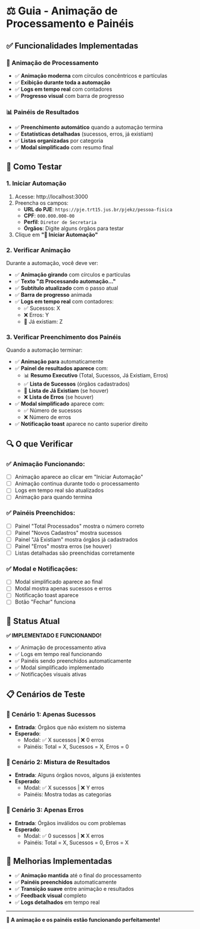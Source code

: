 # ⚖️ Guia - Animação de Processamento e Painéis

## ✅ Funcionalidades Implementadas

### 🎯 Animação de Processamento
- ✅ **Animação moderna** com círculos concêntricos e partículas
- ✅ **Exibição durante toda a automação**
- ✅ **Logs em tempo real** com contadores
- ✅ **Progresso visual** com barra de progresso

### 📊 Painéis de Resultados
- ✅ **Preenchimento automático** quando a automação termina
- ✅ **Estatísticas detalhadas** (sucessos, erros, já existiam)
- ✅ **Listas organizadas** por categoria
- ✅ **Modal simplificado** com resumo final

## 🧪 Como Testar

### 1. **Iniciar Automação**
1. Acesse: http://localhost:3000
2. Preencha os campos:
   - **URL do PJE**: `https://pje.trt15.jus.br/pjekz/pessoa-fisica`
   - **CPF**: `000.000.000-00`
   - **Perfil**: `Diretor de Secretaria`
   - **Órgãos**: Digite alguns órgãos para testar
3. Clique em **"🚀 Iniciar Automação"**

### 2. **Verificar Animação**
Durante a automação, você deve ver:
- ✅ **Animação girando** com círculos e partículas
- ✅ **Texto "⚖️ Processando automação..."**
- ✅ **Subtítulo atualizado** com o passo atual
- ✅ **Barra de progresso** animada
- ✅ **Logs em tempo real** com contadores:
  - ✅ Sucessos: X
  - ❌ Erros: Y
  - 🔄 Já existiam: Z

### 3. **Verificar Preenchimento dos Painéis**
Quando a automação terminar:
- ✅ **Animação para** automaticamente
- ✅ **Painel de resultados aparece** com:
  - 📊 **Resumo Executivo** (Total, Sucessos, Já Existiam, Erros)
  - ✅ **Lista de Sucessos** (órgãos cadastrados)
  - 🔄 **Lista de Já Existiam** (se houver)
  - ❌ **Lista de Erros** (se houver)
- ✅ **Modal simplificado** aparece com:
  - ✅ Número de sucessos
  - ❌ Número de erros
- ✅ **Notificação toast** aparece no canto superior direito

## 🔍 O que Verificar

### ✅ Animação Funcionando:
- [ ] Animação aparece ao clicar em "Iniciar Automação"
- [ ] Animação continua durante todo o processamento
- [ ] Logs em tempo real são atualizados
- [ ] Animação para quando termina

### ✅ Painéis Preenchidos:
- [ ] Painel "Total Processados" mostra o número correto
- [ ] Painel "Novos Cadastros" mostra sucessos
- [ ] Painel "Já Existiam" mostra órgãos já cadastrados
- [ ] Painel "Erros" mostra erros (se houver)
- [ ] Listas detalhadas são preenchidas corretamente

### ✅ Modal e Notificações:
- [ ] Modal simplificado aparece ao final
- [ ] Modal mostra apenas sucessos e erros
- [ ] Notificação toast aparece
- [ ] Botão "Fechar" funciona

## 🚀 Status Atual

**✅ IMPLEMENTADO E FUNCIONANDO!**

- ✅ Animação de processamento ativa
- ✅ Logs em tempo real funcionando
- ✅ Painéis sendo preenchidos automaticamente
- ✅ Modal simplificado implementado
- ✅ Notificações visuais ativas

## 📋 Cenários de Teste

### 🎯 Cenário 1: Apenas Sucessos
- **Entrada**: Órgãos que não existem no sistema
- **Esperado**: 
  - Modal: ✅ X sucessos | ❌ 0 erros
  - Painéis: Total = X, Sucessos = X, Erros = 0

### 🎯 Cenário 2: Mistura de Resultados
- **Entrada**: Alguns órgãos novos, alguns já existentes
- **Esperado**:
  - Modal: ✅ X sucessos | ❌ Y erros
  - Painéis: Mostra todas as categorias

### 🎯 Cenário 3: Apenas Erros
- **Entrada**: Órgãos inválidos ou com problemas
- **Esperado**:
  - Modal: ✅ 0 sucessos | ❌ X erros
  - Painéis: Total = X, Sucessos = 0, Erros = X

## 🔧 Melhorias Implementadas

- ✅ **Animação mantida** até o final do processamento
- ✅ **Painéis preenchidos** automaticamente
- ✅ **Transição suave** entre animação e resultados
- ✅ **Feedback visual** completo
- ✅ **Logs detalhados** em tempo real

---

**🎉 A animação e os painéis estão funcionando perfeitamente!** 